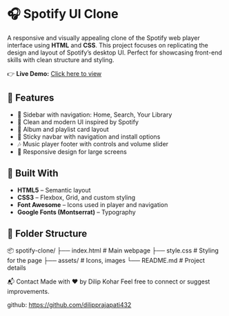 # 🎧 Spotify UI Clone

A responsive and visually appealing clone of the Spotify web player interface using **HTML** and **CSS**. This project focuses on replicating the design and layout of Spotify’s desktop UI. Perfect for showcasing front-end skills with clean structure and styling.

👉 **Live Demo:** [Click here to view](https://dilipprajapati432.github.io/Spotify-Clone/)

## 🚀 Features

- 🎵 Sidebar with navigation: Home, Search, Your Library  
- 🎨 Clean and modern UI inspired by Spotify  
- 📂 Album and playlist card layout  
- 📌 Sticky navbar with navigation and install options  
- 🎶 Music player footer with controls and volume slider  
- 📱 Responsive design for large screens


## 🧱 Built With

- **HTML5** – Semantic layout  
- **CSS3** – Flexbox, Grid, and custom styling  
- **Font Awesome** – Icons used in player and navigation  
- **Google Fonts (Montserrat)** – Typography  

## 📁 Folder Structure

📦 spotify-clone/
├── index.html # Main webpage
├── style.css # Styling for the page
├── assets/ # Icons, images
└── README.md # Project details

📬 Contact
Made with ❤️ by Dilip Kohar
Feel free to connect or suggest improvements.

github: https://github.com/dilipprajapati432
